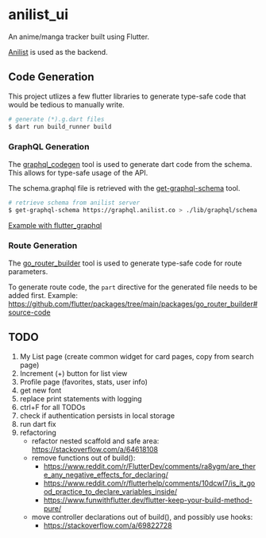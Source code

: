 # anilist_ui

An anime/manga tracker built using Flutter.

[Anilist](https://anilist.gitbook.io/anilist-apiv2-docs/) is used as the backend.

## Code Generation

This project utlizes a few flutter libraries to generate type-safe code that would be tedious to manually write.

```bash
# generate (*).g.dart files
$ dart run build_runner build
```

### GraphQL Generation

The [graphql_codegen](https://github.com/heftapp/graphql_codegen/tree/main/packages/graphql_codegen#basic-usage) tool is used to generate dart code from the schema. This allows for type-safe usage of the API.

The schema.graphql file is retrieved with the [get-graphql-schema](https://github.com/prisma-labs/get-graphql-schema#get-graphql-schema-) tool.

```bash
# retrieve schema from anilist server
$ get-graphql-schema https://graphql.anilist.co > ./lib/graphql/schema.graphql
```

[Example with flutter_graphql](https://github.com/heftapp/graphql_codegen/tree/main/packages/graphql_codegen#client-graphql_flutter)

### Route Generation

The [go_router_builder](https://pub.dev/documentation/go_router/latest/topics/Type-safe%20routes-topic.html) tool is used to generate type-safe code for route parameters.

To generate route code, the `part` directive for the generated file needs to be added first.
Example: https://github.com/flutter/packages/tree/main/packages/go_router_builder#source-code

## TODO

1. My List page (create common widget for card pages, copy from search page)
2. Increment (+) button for list view
3. Profile page (favorites, stats, user info)
4. get new font
5. replace print statements with logging
6. ctrl+F for all TODOs
7. check if authentication persists in local storage
8. run dart fix
9. refactoring
   - refactor nested scaffold and safe area: https://stackoverflow.com/a/64618108
   - remove functions out of build():
     - https://www.reddit.com/r/FlutterDev/comments/ra8ygm/are_there_any_negative_effects_for_declaring/
     - https://www.reddit.com/r/flutterhelp/comments/10dcwl7/is_it_good_practice_to_declare_variables_inside/
     - https://www.funwithflutter.dev/flutter-keep-your-build-method-pure/
   - move controller declarations out of build(), and possibly use hooks:
     - https://stackoverflow.com/a/69822728

